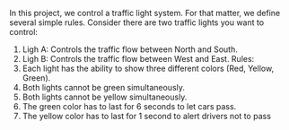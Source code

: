 In this project, we control a traffic light system. For that matter,
we define several simple rules.
Consider there are two traffic lights you want to control:
1. Ligh A: Controls the traffic flow between North and South.
2. Ligh B: Controls the traffic flow between West and East.
Rules:
1. Each light has the ability to show three different colors (Red, Yellow, Green).
2. Both lights cannot be green simultaneously.
3. Both lights cannot be yellow simultaneously.
4. The green color has to last for 6 seconds to let cars pass.
5. The yellow color has to last for 1 second to alert drivers not to pass
